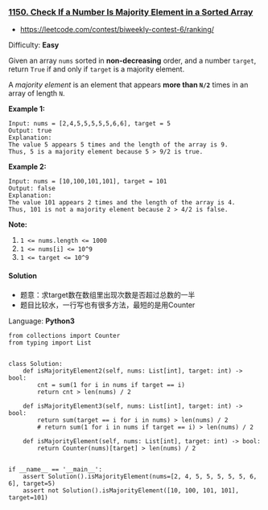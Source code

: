 ### [1150\. Check If a Number Is Majority Element in a Sorted Array](https://leetcode.com/contest/biweekly-contest-6/problems/check-if-a-number-is-majority-element-in-a-sorted-array/)
- https://leetcode.com/contest/biweekly-contest-6/ranking/

Difficulty: **Easy**

Given an array `nums` sorted in **non-decreasing** order, and a number `target`, return `True` if and only if `target` is a majority element.

A _majority element_ is an element that appears **more than `N/2`** times in an array of length `N`.

**Example 1:**

```
Input: nums = [2,4,5,5,5,5,5,6,6], target = 5
Output: true
Explanation: 
The value 5 appears 5 times and the length of the array is 9.
Thus, 5 is a majority element because 5 > 9/2 is true.
```

**Example 2:**

```
Input: nums = [10,100,101,101], target = 101
Output: false
Explanation: 
The value 101 appears 2 times and the length of the array is 4.
Thus, 101 is not a majority element because 2 > 4/2 is false.
```

<span style="display: inline;">**Note:**</span>

1.  `1 <= nums.length <= 1000`
2.  `1 <= nums[i] <= 10^9`
3.  `1 <= target <= 10^9`

#### Solution
- 题意：求target数在数组里出现次数是否超过总数的一半
- 题目比较水，一行写也有很多方法，最短的是用Counter

Language: **Python3**

```python3
from collections import Counter
from typing import List
​
​
class Solution:
    def isMajorityElement2(self, nums: List[int], target: int) -> bool:
        cnt = sum(1 for i in nums if target == i)
        return cnt > len(nums) / 2
​
    def isMajorityElement3(self, nums: List[int], target: int) -> bool:
        return sum(target == i for i in nums) > len(nums) / 2
        # return sum(1 for i in nums if target == i) > len(nums) / 2
​
    def isMajorityElement(self, nums: List[int], target: int) -> bool:
        return Counter(nums)[target] > len(nums) / 2
​
​
if __name__ == '__main__':
    assert Solution().isMajorityElement(nums=[2, 4, 5, 5, 5, 5, 5, 6, 6], target=5)
    assert not Solution().isMajorityElement([10, 100, 101, 101], target=101)
​
```